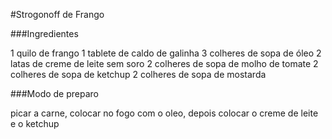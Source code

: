 #Strogonoff de Frango

###Ingredientes

1 quilo de frango
1 tablete de caldo de galinha
3 colheres de sopa de óleo
2 latas de creme de leite sem soro
2 colheres de sopa de molho de tomate
2 colheres de sopa de ketchup
2 colheres de sopa de mostarda

###Modo de preparo

picar a carne, colocar no fogo com o oleo, depois colocar o creme de leite e o ketchup

